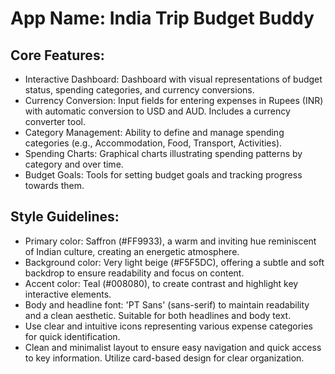 # **App Name**: India Trip Budget Buddy

## Core Features:

- Interactive Dashboard: Dashboard with visual representations of budget status, spending categories, and currency conversions.
- Currency Conversion: Input fields for entering expenses in Rupees (INR) with automatic conversion to USD and AUD. Includes a currency converter tool.
- Category Management: Ability to define and manage spending categories (e.g., Accommodation, Food, Transport, Activities).
- Spending Charts: Graphical charts illustrating spending patterns by category and over time.
- Budget Goals: Tools for setting budget goals and tracking progress towards them.

## Style Guidelines:

- Primary color: Saffron (#FF9933), a warm and inviting hue reminiscent of Indian culture, creating an energetic atmosphere.
- Background color: Very light beige (#F5F5DC), offering a subtle and soft backdrop to ensure readability and focus on content.
- Accent color: Teal (#008080), to create contrast and highlight key interactive elements.
- Body and headline font: 'PT Sans' (sans-serif) to maintain readability and a clean aesthetic. Suitable for both headlines and body text.
- Use clear and intuitive icons representing various expense categories for quick identification.
- Clean and minimalist layout to ensure easy navigation and quick access to key information. Utilize card-based design for clear organization.